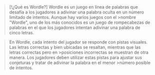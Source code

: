 >[!¿Qué es Wordle?]
>Wordle es un juego en línea de palabras que desafía a los jugadores a adivinar una palabra oculta en un número limitado de intentos. Aunque hay varios juegos con el >nombre "Wordle", uno de los más conocidos es un juego de rompecabezas de palabras en el que los jugadores intentan adivinar una palabra de cinco letras.

>En Wordle, cada intento del jugador se responde con pistas visuales. Las letras correctas y bien ubicadas se resaltan, mientras que las letras correctas pero en >posiciones incorrectas se muestran de otra manera. Los jugadores deben utilizar estas pistas para ajustar sus conjeturas y tratar de adivinar la palabra en el menor >número posible de intentos.

